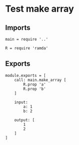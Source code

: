 # Test make array

## Imports

	main = require '..'

	R = require 'ramda'


## Exports

	module.exports = [
		call: main.make_array [
			R.prop 'a'
			R.prop 'b'
		]

		input:
			a: 1
			b: 2

		output: [
			1
			2
		]
	]
